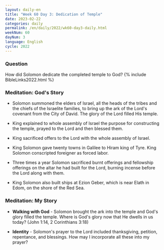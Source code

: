 ```yaml
---
layout: daily-en
title: "Week 60 Day 3: Dedication of Temple"
date: 2023-02-22
categories: daily
permalink: /en/daily/2022/wk60-day3-daily.html
weekNum: 60
dayNum: 3
language: English
cycle: 2022
---
```


### Question     
How did Solomon dedicate the completed temple to God?
{% include BibleLinks2022.html %} 

### Meditation: God's Story   
+ Solomon summoned the elders of Israel, all the heads of the tribes and the chiefs of the Israelite families, to bring up the ark of the Lord's covenant from the City of David. The glory of the Lord filled His temple. 

+ King explained to whole assembly of Israel the purpose for constructing the temple, prayed to the Lord and then blessed them. 

+ King sacrificed offers to the Lord with the whole assembly of Israel. 

+ King Solomon gave twenty towns in Galilee to Hiram king of Tyre. King Solomon conscripted foreigner as forced labor. 

+ Three times a year Solomon sacrificed burnt offerings and fellowship offerings on the altar he had built for the Lord, burning incense before the Lord along with them. 

+ King Solomon also built ships at Ezion Geber, which is near Elath in Edom, on the shore of the Red Sea. 

### Meditation: My Story   
+ **Walking with God** - Solomon brought the ark into the temple and God's glory filled the temple. Where is God's glory now that He dwells in us today? (John 1:14, 2 Corinthians 3:18) 

+ **Identity** - Solomon's prayer to the Lord included thanksgiving, petition, repentance, and blessings. How may I incorporate all these into my prayer? 

